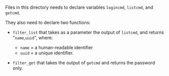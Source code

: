 Files in this directory needs to declare variables `logincmd`, `listcmd`, and `getcmd`.

They also need to declare two functions:

* `filter_list` that takes as a parameter the output of `listcmd`,
and returns "`name`,`uuid`", where:

    - `name` = a human-readable identifier
    - `uuid` = a unique identifier.

* `filter_get` that takes the output of `getcmd` and returns the password only.
